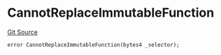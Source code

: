 # CannotReplaceImmutableFunction
[Git Source](https://github.com/thrackle-io/tron/blob/1ba87bf9bb403411ce677f8e83126c3bf8cfa713/src/protocol/economic/ruleProcessor/RuleProcessorDiamondLib.sol)


```solidity
error CannotReplaceImmutableFunction(bytes4 _selector);
```

